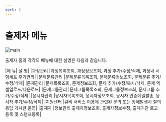 ```yaml
---
sort: 2
---
```


# 출제자 메뉴

![main](https://soystudy.github.io/img/main.png)

출제자 홈의 각각의 메뉴에 대한 설명은 다음과 같습니다.

|메 뉴|	설 명|
|과정관리	|과정목록조회, 과정정보조회, 과정 추가/수정/삭제, 과정내 시험세트 후기관리|
|문제분류관리	|문제분류목록조회, 문제분류정보조회, 문제분류 추가/수정/삭제|
|문제관리	|문제목록조회, 문제정보조회, 문제 추가/수정/복사/삭제, 문제 엑셀업로드/다운로드|
|문제그룹관리	|문제그룹목록조회, 문제그룹정보조회, 문제그룹 추가/수정/삭제|
|응시자관리	|응시자목록조회, 응시자정보조회, 응시자 인증메일발송, 응시자 추가/수정/삭제|
|지원센터	|큐비 서비스 이용에 관련된 문의 또는 장애발생시 질의응답 게시판 운영|
|출제자 |정보관리	출제자정보조회, 출제자정보수정, 출제기관 로고등록 및 스탬프등록|


